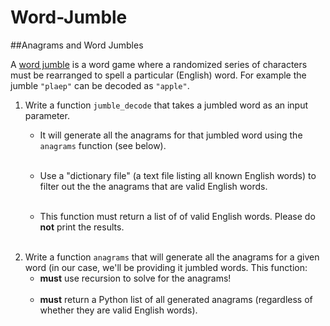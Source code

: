 # Word-Jumble

##Anagrams and Word Jumbles 

A [word jumble](https://en.wikipedia.org/wiki/Jumble) is a word game where a randomized series of characters must be rearranged to spell a particular (English) word. For example the jumble `"plaep"` can be decoded as `"apple"`.

 1. Write a function `jumble_decode` that takes a jumbled word as an input parameter. 
    * It will generate all the anagrams for that jumbled word using the `anagrams` function (see below).
    <br/><br/>
    
    * Use a "dictionary file" (a text file listing all known English words) to filter out the the anagrams that are valid English words.
    <br/><br/>
    
    * This function must return a list of of valid English words. Please do **not** print the results.
<br/><br/>
 2. Write a function `anagrams` that will generate all the anagrams for a given word (in our case, we'll be providing it jumbled words. This function:
    * **must** use recursion to solve for the anagrams!
    <br/><br/>
    * **must** return a Python list of all generated anagrams (regardless of whether they are valid English words).
